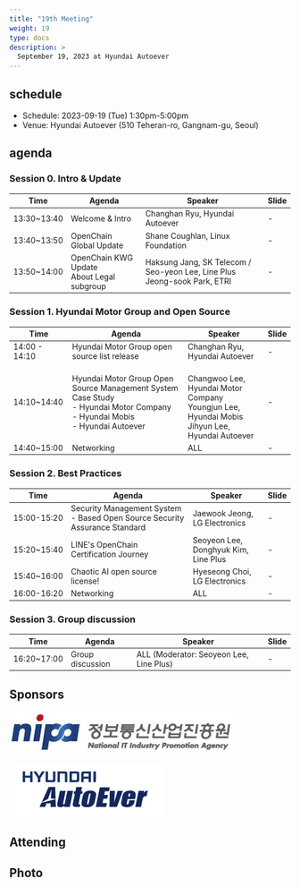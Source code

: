 ```yaml
---
title: "19th Meeting"
weight: 19
type: docs
description: >
  September 19, 2023 at Hyundai Autoever 
---
```


## schedule

* Schedule: 2023-09-19 (Tue) 1:30pm-5:00pm
* Venue: Hyundai Autoever (510 Teheran-ro, Gangnam-gu, Seoul)

## agenda

### Session 0. Intro & Update

| Time | Agenda | Speaker | Slide |
|----|-----------------|------|------|
| 13:30~13:40 | Welcome & Intro | Changhan Ryu, Hyundai Autoever | - |
| 13:40~13:50 | OpenChain Global Update | Shane Coughlan, Linux Foundation | - |
| 13:50~14:00 | OpenChain KWG Update <br> About Legal subgroup | Haksung Jang, SK Telecom / Seo-yeon Lee, Line Plus <br> Jeong-sook Park, ETRI | - |

### Session 1. Hyundai Motor Group and Open Source

| Time | Agenda | Speaker | Slide |
|----|-----------------|------|------|
| 14:00 - 14:10 | Hyundai Motor Group open source list release | Changhan Ryu, Hyundai Autoever | - |
| 14:10~14:40 | Hyundai Motor Group Open Source Management System Case Study  <br> - Hyundai Motor Company <br> - Hyundai Mobis <br> - Hyundai Autoever | <br>Changwoo Lee, Hyundai Motor Company<br>Youngjun Lee, Hyundai Mobis<br>Jihyun Lee, Hyundai Autoever | - |
| 14:40~15:00 | Networking | ALL | - |

### Session 2. Best Practices

| Time | Agenda | Speaker | Slide |
|----|-----------------|------|------|
| 15:00-15:20 | Security Management System - Based Open Source Security Assurance Standard | Jaewook Jeong, LG Electronics | - |
| 15:20~15:40 | LINE's OpenChain Certification Journey | Seoyeon Lee, Donghyuk Kim, Line Plus | - |
| 15:40~16:00 | Chaotic AI open source license! | Hyeseong Choi, LG Electronics | - |
| 16:00-16:20 | Networking | ALL | - |

### Session 3. Group discussion

| Time | Agenda | Speaker | Slide |
|----|-----------------|------|------|
| 16:20~17:00 | Group discussion | ALL (Moderator: Seoyeon Lee, Line Plus) | - |

## Sponsors

![](nipg-logo.png)
<br>
<br>
![](autoever-logo.png)

## Attending


## Photo

